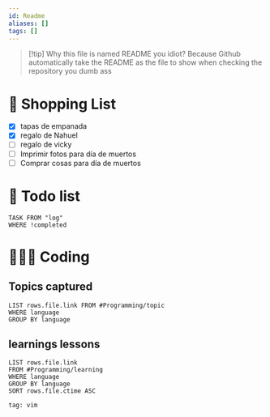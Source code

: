 ```yaml
---
id: Readme
aliases: []
tags: []
---
```


> [!tip] Why this file is named README you idiot?
> Because Github automatically take the README as the file to show when checking the repository you dumb ass

# 📃 Shopping List
- [x] tapas de empanada
- [x] regalo de Nahuel
- [ ] regalo de vicky
- [ ] Imprimir fotos para día de muertos
- [ ] Comprar cosas para día de muertos 

# 📃 Todo list

```dataview
TASK FROM "log"
WHERE !completed
```

# 👩🏻‍💻 Coding

## Topics captured

```dataview
LIST rows.file.link FROM #Programming/topic
WHERE language
GROUP BY language
```

## learnings lessons

```dataview
LIST rows.file.link
FROM #Programming/learning
WHERE language
GROUP BY language
SORT rows.file.ctime ASC
```

```query
tag: vim
```
